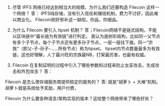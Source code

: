 1. 尽管 IPFS 网络已经达到相当大的规模，为什么我们还要构造 Filecoin 这样一个网络？
答： IPFS纯存储，没有引入信任和赚钱机制，费力不讨好，因此难以商业化。
Filecoin刚好弥补这一缺陷，你品，你细品。

2. 为什么 Filecoin 要引入 tipset 机制？
答；Filecoin网络不是链式结构，不能以区块链中“最长链为有效链”进行判定。
我认为是树形结构，比如同一父节点有多个子节点，每个子节点还有更多孙子节点，一层一层往下接。同一“宗族”（即父-子-孙子-……所有节点）称为tipset。
tipset内节点数量最多为有效链，这也好理解，人丁最兴旺的宗族最NB，打架最厉害，也最有权威。

3. Filecoin 在复制证明的过程中引入了哪些参数和过程来防止女巫攻击，生成攻击和外包攻击？
答：

Filecoin 是怎么使存储服务商提供稳定的服务的？
答: 就是“胡萝卜 + 大棒”机制。胡萝卜就是系统给予奖励，用户付费，


Filecoin 为什么要各种语言/架构实现的版本？这给整个网络带来了哪些好处？
